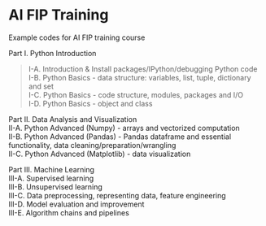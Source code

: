 # AI FIP Training
Example codes for AI FIP training course

Part I. Python Introduction  
> I-A. Introduction & Install packages/IPython/debugging Python code  
> I-B. Python Basics - data structure: variables, list, tuple, dictionary and set  
I-C. Python Basics - code structure, modules, packages and I/O  
I-D. Python Basics - object and class  

Part II. Data Analysis and Visualization  
II-A. Python Advanced (Numpy) - arrays and vectorized computation  
II-B. Python Advanced (Pandas) - Pandas dataframe and essential functionality, data cleaning/preparation/wrangling  
II-C. Python Advanced (Matplotlib) - data visualization  

Part III. Machine Learning  
III-A. Supervised learning  
III-B. Unsupervised learning  
III-C. Data preprocessing, representing data, feature engineering  
III-D. Model evaluation and improvement  
III-E. Algorithm chains and pipelines  
